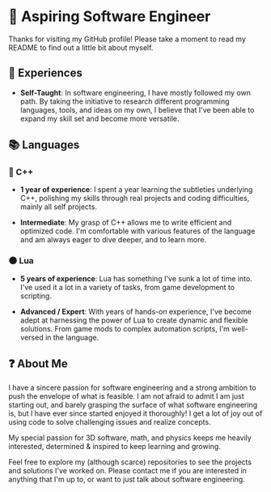 # 🌱 Aspiring Software Engineer

Thanks for visiting my GitHub profile! Please take a moment to read my README to find out a little bit about myself.

## 🔰 Experiences

- **Self-Taught**: In software engineering, I have mostly followed my own path. By taking the initiative to research different programming languages, tools, and ideas on my own, I believe that I've been able to expand my skill set and become more versatile.

## 📚 Languages

### 🧰 C++

- **1 year of experience**: I spent a year learning the subtleties underlying C++, polishing my skills through real projects and coding difficulties, mainly all self projects.

- **Intermediate**: My grasp of C++ allows me to write efficient and optimized code. I'm comfortable with various features of the language and am always eager to dive deeper, and to learn more.

### 🌑 Lua

- **5 years of experience**: Lua has something I've sunk a lot of time into. I've used it a lot in a variety of tasks, from game development to scripting.

- **Advanced / Expert**: With years of hands-on experience, I've become adept at harnessing the power of Lua to create dynamic and flexible solutions. From game mods to complex automation scripts, I'm well-versed in the language.

## ❓ About Me

I have a sincere passion for software engineering and a strong ambition to push the envelope of what is feasible. I am not afraid to admit I am just starting out, and barely grasping the surface of what software engineering is, but I have ever since started enjoyed it thoroughly! I get a lot of joy out of using code to solve challenging issues and realize concepts. 

My special passion for 3D software, math, and physics keeps me heavily interested, determined & inspired to keep learning and growing.

Feel free to explore my (although scarce) repositories to see the projects and solutions I've worked on. Please contact me if you are interested in anything that I'm up to, or want to just talk about software engineering.
